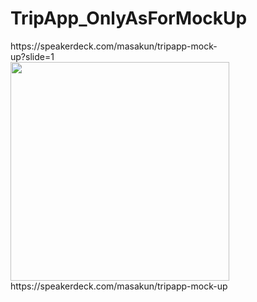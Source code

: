 # TripApp_OnlyAsForMockUp


<div style="max-width: 350px">https://speakerdeck.com/masakun/tripapp-mock-up?slide=1</div>

<img src="https://speakerdeck.com/masakun/tripapp-mock-up" width="350px">

<div style="max-width: 350px">https://speakerdeck.com/masakun/tripapp-mock-up</div>


<div style="max-width: 350px">
<script async class="speakerdeck-embed" data-id="42d155af6ab14970b56df5de7ebcef4e" data-ratio="0.601291837933059" src="//speakerdeck.com/assets/embed.js"></script></div>